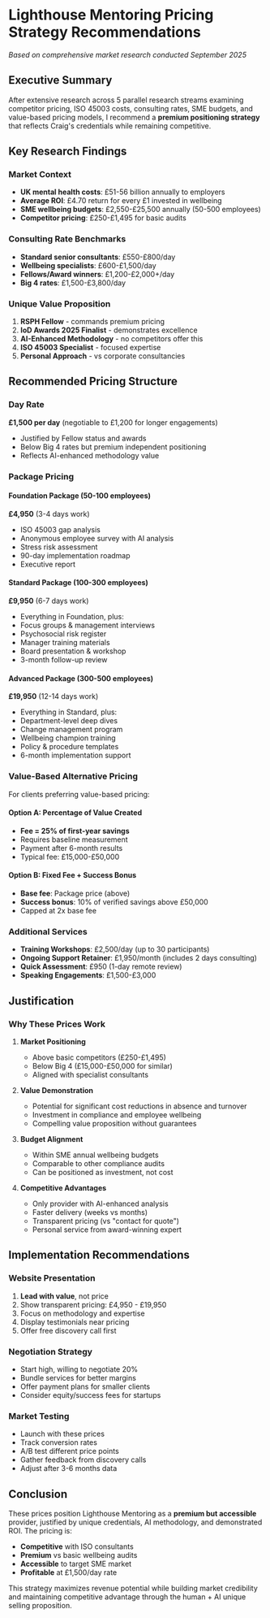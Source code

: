 # Lighthouse Mentoring Pricing Strategy Recommendations
*Based on comprehensive market research conducted September 2025*

## Executive Summary

After extensive research across 5 parallel research streams examining competitor pricing, ISO 45003 costs, consulting rates, SME budgets, and value-based pricing models, I recommend a **premium positioning strategy** that reflects Craig's credentials while remaining competitive.

## Key Research Findings

### Market Context
- **UK mental health costs**: £51-56 billion annually to employers
- **Average ROI**: £4.70 return for every £1 invested in wellbeing
- **SME wellbeing budgets**: £2,550-£25,500 annually (50-500 employees)
- **Competitor pricing**: £250-£1,495 for basic audits

### Consulting Rate Benchmarks
- **Standard senior consultants**: £550-£800/day
- **Wellbeing specialists**: £600-£1,500/day
- **Fellows/Award winners**: £1,200-£2,000+/day
- **Big 4 rates**: £1,500-£3,800/day

### Unique Value Proposition
1. **RSPH Fellow** - commands premium pricing
2. **IoD Awards 2025 Finalist** - demonstrates excellence
3. **AI-Enhanced Methodology** - no competitors offer this
4. **ISO 45003 Specialist** - focused expertise
5. **Personal Approach** - vs corporate consultancies

## Recommended Pricing Structure

### Day Rate
**£1,500 per day** (negotiable to £1,200 for longer engagements)
- Justified by Fellow status and awards
- Below Big 4 rates but premium independent positioning
- Reflects AI-enhanced methodology value

### Package Pricing

#### Foundation Package (50-100 employees)
**£4,950** (3-4 days work)
- ISO 45003 gap analysis
- Anonymous employee survey with AI analysis
- Stress risk assessment
- 90-day implementation roadmap
- Executive report

#### Standard Package (100-300 employees)
**£9,950** (6-7 days work)
- Everything in Foundation, plus:
- Focus groups & management interviews
- Psychosocial risk register
- Manager training materials
- Board presentation & workshop
- 3-month follow-up review

#### Advanced Package (300-500 employees)
**£19,950** (12-14 days work)
- Everything in Standard, plus:
- Department-level deep dives
- Change management program
- Wellbeing champion training
- Policy & procedure templates
- 6-month implementation support

### Value-Based Alternative Pricing

For clients preferring value-based pricing:

#### Option A: Percentage of Value Created
- **Fee = 25% of first-year savings**
- Requires baseline measurement
- Payment after 6-month results
- Typical fee: £15,000-£50,000

#### Option B: Fixed Fee + Success Bonus
- **Base fee**: Package price (above)
- **Success bonus**: 10% of verified savings above £50,000
- Capped at 2x base fee

### Additional Services

- **Training Workshops**: £2,500/day (up to 30 participants)
- **Ongoing Support Retainer**: £1,950/month (includes 2 days consulting)
- **Quick Assessment**: £950 (1-day remote review)
- **Speaking Engagements**: £1,500-£3,000

## Justification

### Why These Prices Work

1. **Market Positioning**
   - Above basic competitors (£250-£1,495)
   - Below Big 4 (£15,000-£50,000 for similar)
   - Aligned with specialist consultants

2. **Value Demonstration**
   - Potential for significant cost reductions in absence and turnover
   - Investment in compliance and employee wellbeing
   - Compelling value proposition without guarantees

3. **Budget Alignment**
   - Within SME annual wellbeing budgets
   - Comparable to other compliance audits
   - Can be positioned as investment, not cost

4. **Competitive Advantages**
   - Only provider with AI-enhanced analysis
   - Faster delivery (weeks vs months)
   - Transparent pricing (vs "contact for quote")
   - Personal service from award-winning expert

## Implementation Recommendations

### Website Presentation
1. **Lead with value**, not price
2. Show transparent pricing: £4,950 - £19,950
3. Focus on methodology and expertise
4. Display testimonials near pricing
5. Offer free discovery call first

### Negotiation Strategy
- Start high, willing to negotiate 20%
- Bundle services for better margins
- Offer payment plans for smaller clients
- Consider equity/success fees for startups

### Market Testing
- Launch with these prices
- Track conversion rates
- A/B test different price points
- Gather feedback from discovery calls
- Adjust after 3-6 months data

## Conclusion

These prices position Lighthouse Mentoring as a **premium but accessible** provider, justified by unique credentials, AI methodology, and demonstrated ROI. The pricing is:
- **Competitive** with ISO consultants
- **Premium** vs basic wellbeing audits  
- **Accessible** to target SME market
- **Profitable** at £1,500/day rate

This strategy maximizes revenue potential while building market credibility and maintaining competitive advantage through the human + AI unique selling proposition.